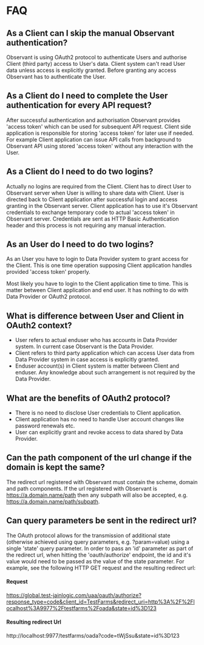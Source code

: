 # FAQ

## As a Client can I skip the manual Observant authentication?
Observant is using OAuth2 protocol to authenticate Users and authorise Client (third party) access to User's data. Client system can't read User data unless access is explicitly granted. Before granting any access Observant has to authenticate the User.

## As a Client do I need to complete the User authentication for every API request?
After successful authentication and authorisation Observant provides 'access token' which can be used for subsequent API request. Client side application is responsible for storing 'access token' for later use if needed. For example Client application can issue API calls from background to Observant API using stored 'access token' without any interaction with the User.

## As a Client do I need to do two logins?
Actually no logins are required from the Client. Client has to direct User to Observant server when User is willing to share data with Client. User is directed back to Client application after successful login and access granting in the Observant server. Client application has to use it's Observant credentials to exchange temporary code to actual 'access token' in Observant server. Credentials are sent as HTTP Basic Authentication header and this process is not requiring any manual interaction.

## As an User do I need to do two logins?
As an User you have to login to Data Provider system to grant access for the Client. This is one time operation supposing Client application handles provided 'access token' properly.

Most likely you have to login to the Client application time to time. This is matter between Client application and end user. It has nothing to do with Data Provider or OAuth2 protocol.

## What is difference between User and Client in OAuth2 context?
* User refers to actual enduser who has accounts in Data Provider system. In current case Observant is the Data Provider.
* Client refers to third party application which can access User data from Data Provider system in case access is explicitly granted.
* Enduser account(s) in Client system is matter between Client and enduser. Any knowledge about such arrangement is not required by the Data Provider.

## What are the benefits of OAuth2 protocol?
* There is no need to disclose User credentials to Client application.
* Client application has no need to handle User account changes like password renewals etc.
* User can explicitly grant and revoke access to data shared by Data Provider.

## Can the path component of the url change if the domain is kept the same?
The redirect url registered with Observant must contain the scheme, domain and path components. If the url registered with Observant is https://a.domain.name/path then any subpath will also be accepted, e.g. https://a.domain.name/path/subpath.

## Can query parameters be sent in the redirect url?
The OAuth protocol allows for the transmission of additional state (otherwise achieved using query parameters, e.g. ?param=value) using a single 'state' query parameter. In order to pass an 'id' parameter as part of the redirect url, when hitting the 'oauth/authorize' endpoint, the id and it's value would need to be passed as the value of the state parameter. For example, see the following HTTP GET request and the resulting redirect url:

#### Request
https://global.test-jainlogic.com/uaa/oauth/authorize?response_type=code&client_id=TestFarms&redirect_uri=http%3A%2F%2Flocalhost%3A9977%2Ftestfarms%2Foada&state=id%3D123

#### Resulting redirect Url
http://localhost:9977/testfarms/oada?code=tWjSsu&state=id%3D123



